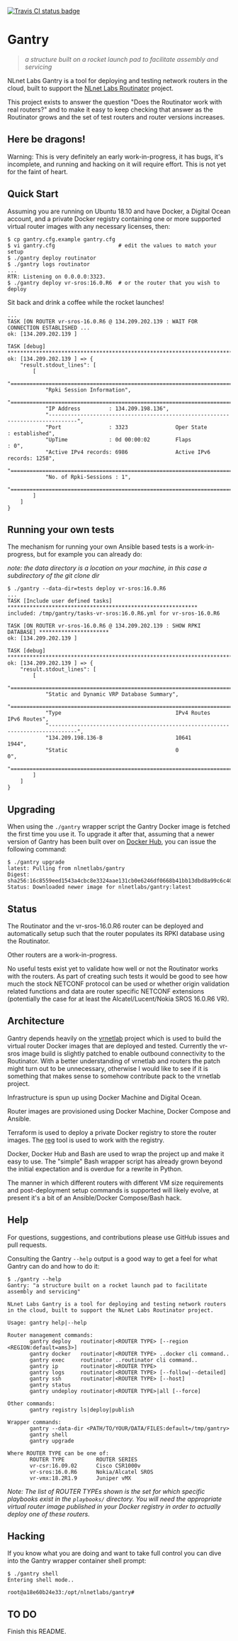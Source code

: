 [![Travis CI status badge](https://travis-ci.com/NLnetLabs/gantry.svg?branch=master)](https://travis-ci.com/NLnetLabs/gantry)

# Gantry

> _a structure built on a rocket launch pad to facilitate assembly and servicing_

NLnet Labs Gantry is a tool for deploying and testing network routers in the cloud, built to support the [NLnet Labs Routinator](https://www.nlnetlabs.nl/projects/rpki/routinator/) project.

This project exists to answer the question "Does the Routinator work with real routers?" and to make it easy to keep checking that answer as the Routinator grows and the set of test routers and router versions increases.

## Here be dragons!

Warning: This is very definitely an early work-in-progress, it has bugs, it's incomplete, and running and hacking on it will require effort. This is not yet for the faint of heart.

## Quick Start

Assuming you are running on Ubuntu 18.10 and have Docker, a Digital Ocean account, and a private Docker registry containing one or more supported virtual router images with any necessary licenses, then:

```
$ cp gantry.cfg.example gantry.cfg
$ vi gantry.cfg                    # edit the values to match your setup
$ ./gantry deploy routinator
$ ./gantry logs routinator
...
RTR: Listening on 0.0.0.0:3323.
$ ./gantry deploy vr-sros:16.0.R6  # or the router that you wish to deploy
```

Sit back and drink a coffee while the rocket launches!

```
...
TASK [ON ROUTER vr-sros-16.0.R6 @ 134.209.202.139 : WAIT FOR CONNECTION ESTABLISHED ...
ok: [134.209.202.139 ]

TASK [debug] *********************************************************************************
ok: [134.209.202.139 ] => {
    "result.stdout_lines": [
        [
            "===============================================================================",
            "Rpki Session Information",
            "===============================================================================",
            "IP Address         : 134.209.198.136",
            "-------------------------------------------------------------------------------",
            "Port               : 3323               Oper State         : established",
            "UpTime             : 0d 00:00:02        Flaps              : 0",
            "Active IPv4 records: 6986               Active IPv6 records: 1258",
            "===============================================================================",
            "No. of Rpki-Sessions : 1",
            "==============================================================================="
        ]
    ]
}
```
## Running your own tests
The mechanism for running your own Ansible based tests is a work-in-progress, but for example you can already do:

_note: the data directory is a location on your machine, in this case a subdirectory of the git clone dir_

```
$ ./gantry --data-dir=tests deploy vr-sros:16.0.R6
...
TASK [Include user defined tasks] ************************************************************
included: /tmp/gantry/tasks-vr-sros:16.0.R6.yml for vr-sros-16.0.R6

TASK [ON ROUTER vr-sros-16.0.R6 @ 134.209.202.139 : SHOW RPKI DATABASE] **********************
ok: [134.209.202.139 ]

TASK [debug] *********************************************************************************
ok: [134.209.202.139 ] => {
    "result.stdout_lines": [
        [
            "===============================================================================",
            "Static and Dynamic VRP Database Summary",
            "===============================================================================",
            "Type                                    IPv4 Routes         IPv6 Routes",
            "-------------------------------------------------------------------------------",
            "134.209.198.136-B                       10641               1944",
            "Static                                  0                   0",
            "==============================================================================="
        ]
    ]
}
```

## Upgrading

When using the `./gantry` wrapper script the Gantry Docker image is fetched the first time you use it. To upgrade it after that, assuming that a newer version of Gantry has been built over on [Docker Hub](https://hub.docker.com/r/nlnetlabs/gantry/builds), you can issue the following command:

```
$ ./gantry upgrade
latest: Pulling from nlnetlabs/gantry
Digest: sha256:16c8559eed1543a4cbc8e3324aae131cb0e6246df0668b41bb13dbd8a99c6c40
Status: Downloaded newer image for nlnetlabs/gantry:latest
```

## Status

The Routinator and the vr-sros-16.0.R6 router can be deployed and automatically setup such that the router populates its RPKI database using the Routinator.

Other routers are a work-in-progress.

No useful tests exist yet to validate how well or not the Routinator works with the routers. As part of creating such tests it would be good to see how much the stock NETCONF protocol can be used or whether origin validation related functions and data are router specific NETCONF extensions (potentially the case for at least the Alcatel/Lucent/Nokia SROS 16.0.R6 VR).

## Architecture

Gantry depends heavily on the [vrnetlab](https://github.com/plajjan/vrnetlab) project which is used to build the virtual router Docker images that are deployed and tested. Currently the vr-sros image build is slightly patched to enable outbound connectivity to the Routinator. With a better understanding of vrnetlab and routers the patch might turn out to be unnecessary, otherwise I would like to see if it is something that makes sense to somehow contribute pack to the vrnetlab project.

Infrastructure is spun up using Docker Machine and Digital Ocean.

Router images are provisioned using Docker Machine, Docker Compose and Ansible.

Terraform is used to deploy a private Docker registry to store the router images. The [reg](https://github.com/genuinetools/reg) tool is used to work with the registry.

Docker, Docker Hub and Bash are used to wrap the project up and make it easy to use. The "simple" Bash wrapper script has already grown beyond the initial expectation and is overdue for a rewrite in Python.

The manner in which different routers with different VM size requirements and post-deployment setup commands is supported will likely evolve, at present it's a bit of an Ansible/Docker Compose/Bash hack.

## Help

For questions, suggestions, and contributions please use GitHub issues and pull requests.

Consulting the Gantry `--help` output is a good way to get a feel for what Gantry can do and how to do it:

```
$ ./gantry --help
Gantry: "a structure built on a rocket launch pad to facilitate assembly and servicing"

NLnet Labs Gantry is a tool for deploying and testing network routers in the cloud, built to support the NLnet Labs Routinator project.

Usage: gantry help|--help

Router management commands:
       gantry deploy   routinator|<ROUTER TYPE> [--region <REGION:default=ams3>] 
       gantry docker   routinator|<ROUTER TYPE> ..docker cli command..
       gantry exec     routinator ..routinator cli command..
       gantry ip       routinator|<ROUTER TYPE>
       gantry logs     routinator|<ROUTER TYPE> [--follow|--detailed]
       gantry ssh      routinator|<ROUTER TYPE> [--host]
       gantry status
       gantry undeploy routinator|<ROUTER TYPE>|all [--force]

Other commands:
       gantry registry ls|deploy|publish

Wrapper commands:
       gantry --data-dir <PATH/TO/YOUR/DATA/FILES:default=/tmp/gantry>
       gantry shell
       gantry upgrade

Where ROUTER TYPE can be one of:
       ROUTER TYPE          ROUTER SERIES
       vr-csr:16.09.02      Cisco CSR1000v
       vr-sros:16.0.R6      Nokia/Alcatel SROS
       vr-vmx:18.2R1.9      Juniper vMX
```

_Note: The list of ROUTER TYPEs shown is the set for which specific playbooks exist in the `playbooks/` directory. You will need the appropriate virtual router image published in your Docker registry in order to actually deploy one of these routers._

## Hacking

If you know what you are doing and want to take full control you can dive into the Gantry wrapper container shell prompt:

```
$ ./gantry shell
Entering shell mode..

root@a18e60b24e33:/opt/nlnetlabs/gantry# 
```

## TO DO

Finish this README.
